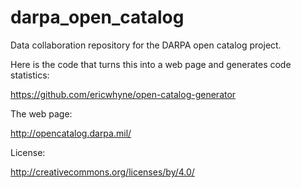 darpa_open_catalog
==================

Data collaboration repository for the DARPA open catalog project.

Here is the code that turns this into a web page and generates code statistics:

https://github.com/ericwhyne/open-catalog-generator

The web page:

http://opencatalog.darpa.mil/

License:

http://creativecommons.org/licenses/by/4.0/


